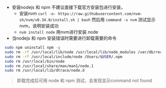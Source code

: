

- 安装nodejs 和 npm 不建议直接下载官方安装包进行安装，
  - 安装nvm `curl -o- https://raw.githubusercontent.com/nvm-sh/nvm/v0.34.0/install.sh | bash` 然后用 `command -v nvm` 测试显示nvm，说明安装成功
  - `nvm install node` 用nvm进行安装 node
- 当nodejs 和 npm 安装错误时需要进行卸载需要的命令

```bash
sudo npm uninstall npm -g
sudo rm -rf /usr/local/lib/node /usr/local/lib/node_modules /var/db/receipts/org.nodejs.*
sudo rm -rf /usr/local/include/node /Users/$USER/.npm
sudo rm /usr/local/bin/node
sudo rm /usr/local/share/man/man1/node.1
sudo rm /usr/local/lib/dtrace/node.d
```

> 卸载完成后可用 node 和 npm 测试，会发现显示command not found

